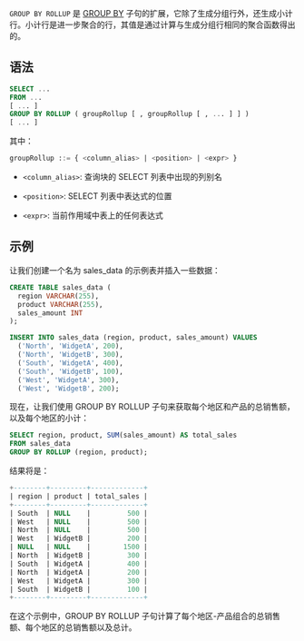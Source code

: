 `GROUP BY ROLLUP` 是 [GROUP BY](index.md) 子句的扩展，它除了生成分组行外，还生成小计行。小计行是进一步聚合的行，其值是通过计算与生成分组行相同的聚合函数得出的。

## 语法

```sql
SELECT ...
FROM ...
[ ... ]
GROUP BY ROLLUP ( groupRollup [ , groupRollup [ , ... ] ] )
[ ... ]
```

其中：
```sql
groupRollup ::= { <column_alias> | <position> | <expr> }
```

- `<column_alias>`: 查询块的 SELECT 列表中出现的列别名

- `<position>`: SELECT 列表中表达式的位置

- `<expr>`: 当前作用域中表上的任何表达式


## 示例

让我们创建一个名为 sales_data 的示例表并插入一些数据：
```sql
CREATE TABLE sales_data (
  region VARCHAR(255),
  product VARCHAR(255),
  sales_amount INT
);

INSERT INTO sales_data (region, product, sales_amount) VALUES
  ('North', 'WidgetA', 200),
  ('North', 'WidgetB', 300),
  ('South', 'WidgetA', 400),
  ('South', 'WidgetB', 100),
  ('West', 'WidgetA', 300),
  ('West', 'WidgetB', 200);
```

现在，让我们使用 GROUP BY ROLLUP 子句来获取每个地区和产品的总销售额，以及每个地区的小计：
```sql
SELECT region, product, SUM(sales_amount) AS total_sales
FROM sales_data
GROUP BY ROLLUP (region, product);
```

结果将是：
```sql
+--------+---------+-------------+
| region | product | total_sales |
+--------+---------+-------------+
| South  | NULL    |         500 |
| West   | NULL    |         500 |
| North  | NULL    |         500 |
| West   | WidgetB |         200 |
| NULL   | NULL    |        1500 |
| North  | WidgetB |         300 |
| South  | WidgetA |         400 |
| North  | WidgetA |         200 |
| West   | WidgetA |         300 |
| South  | WidgetB |         100 |
+--------+---------+-------------+
```

在这个示例中，GROUP BY ROLLUP 子句计算了每个地区-产品组合的总销售额、每个地区的总销售额以及总计。